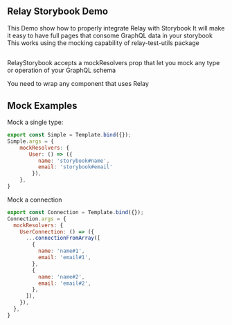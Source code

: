 ## Relay Storybook Demo

This Demo show how to properly integrate Relay with Storybook
It will make it easy to have full pages that consome GraphQL data in your storybook
This works using the mocking capability of relay-test-utils package

## <RelayStorybook />

RelayStorybook accepts a mockResolvers prop that let you mock any type or operation of your GraphQL schema 

You need to wrap any component that uses Relay 

## Mock Examples

Mock a single type:

```jsx
export const Simple = Template.bind({});
Simple.args = {
    mockResolvers: {
       User: () => ({
          name: 'storybook#name',
          email: 'storybook#email'
        }),
    },
}
```

Mock a connection
```jsx
export const Connection = Template.bind({});
Connection.args = {
  mockResolvers: {
    UserConnection: () => ({
      ...connectionFromArray([
        {
          name: 'name#1',
          email: 'email#1',
        },
        {
          name: 'name#2',
          email: 'email#2',
        },
      ]),
    }),
  },
}
```
